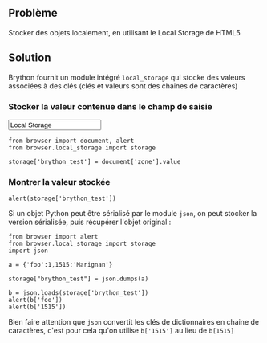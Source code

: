 Problème
--------

Stocker des objets localement, en utilisant le Local Storage de HTML5


Solution
--------

Brython fournit un module intégré `local_storage` qui stocke des valeurs 
associées à des clés (clés et valeurs sont des chaines de caractères)

### Stocker la valeur contenue dans le champ de saisie

<input id="zone" value="Local Storage">

```exec
from browser import document, alert
from browser.local_storage import storage

storage['brython_test'] = document['zone'].value
``` 

### Montrer la valeur stockée

```exec
alert(storage['brython_test'])
```

Si un objet Python peut être sérialisé par le module `json`, on peut stocker 
la version sérialisée, puis récupérer l'objet original :

```exec
from browser import alert
from browser.local_storage import storage
import json

a = {'foo':1,1515:'Marignan'}

storage["brython_test"] = json.dumps(a)

b = json.loads(storage['brython_test'])
alert(b['foo'])
alert(b['1515'])
```

Bien faire attention que `json` convertit les clés de dictionnaires en chaine 
de caractères, c'est pour cela qu'on utilise `b['1515']` au lieu de `b[1515]`
